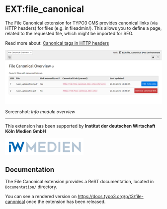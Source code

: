# EXT:file_canonical

The File Canonical extension for TYPO3 CMS provides canonical links (via HTTP headers) for files (e.g. in fileadmin/).
This allows you to define a page, related to the requested file, which might be imported for SEO.

Read more about: [Canonical tags in HTTP headers](https://developers.google.com/search/docs/advanced/crawling/consolidate-duplicate-urls#rel-canonical-header-method)


![Info module overview](Documentation/Welcome/Images/InfoModule.png)

Screenshot: *Info module overview*


---

This extension has been supported by **Institut der deutschen Wirtschaft Köln Medien GmbH**

![IW Medien](Documentation/Images/IwMedienLogo.png)


## Documentation

The File Canonical extension provides a ReST documentation, located in ``Documentation/`` directory.

You can see a rendered version on https://docs.typo3.org/p/t3/file-canonical once the extension has been released.
